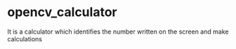 # opencv_calculator
It is a calculator which identifies the number written on the screen and make calculations
